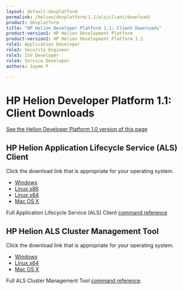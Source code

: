 ```yaml
---
layout: default-devplatform
permalink: /helion/devplatform/1.1/als/client/download/
product: devplatform
title: "HP Helion Developer Platform 1.1: Client Downloads"
product-version1: HP Helion Development Platform
product-version2: HP Helion Development Platform 1.1
role1: Application Developer
role2: Security Engineer
role3: ISV Developer 
role4: Service Developer
authors: Jayme P

---
```

<!--PUBLISHED-->
# HP Helion Developer Platform 1.1: Client Downloads

[See the Helion Developer Platform 1.0 version of this page](http://docs.hpcloud.com/als/v1/client/download) 

## HP Helion Application Lifecycle Service (ALS) Client 

Click the download link that is appropriate for your operating system. 

* [Windows](http://clients.als.hpcloud.com/helion-1.1.0-win32-ix86.zip) 
* [Linux x86](http://clients.als.hpcloud.com/helion-1.1.0-linux-glibc2.3-ix86.zip)
* [Linux x64](http://clients.als.hpcloud.com/helion-1.1.0-linux-glibc2.3-x86_64.zip)
* [Mac OS X](http://clients.als.hpcloud.com/helion-1.1.0-macosx10.5-i386-x86_64.zip) 

Full Application Lifecycle Service (ALS) Client [command reference](/helion/devplatform/1.1/als/user/reference/client-ref)

## HP Helion ALS Cluster Management Tool 

Click the download link that is appropriate for your operating system.

* [Windows](http://clients.als.hpcloud.com/cf-mgmt-1.1.0-windows-x86_64.zip)
* [Linux x64](http://clients.als.hpcloud.com/cf-mgmt-1.1.0-linux-x86_64.zip)
* [Mac OS X](http://clients.als.hpcloud.com/cf-mgmt-1.1.0-osx-x86_64.zip) 

Full ALS Cluster Management Tool [command reference](/helion/devplatform/1.1/als/client/reference).









